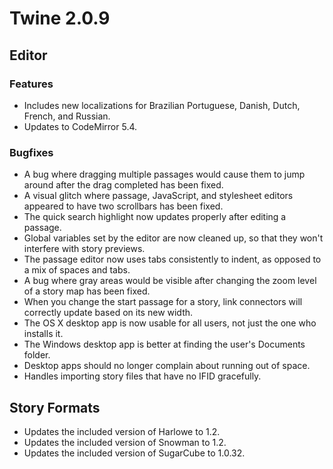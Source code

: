 # Twine 2.0.9

## Editor

### Features

- Includes new localizations for Brazilian Portuguese, Danish, Dutch, French, and Russian.
- Updates to CodeMirror 5.4.

### Bugfixes

- A bug where dragging multiple passages would cause them to jump around after the drag completed has been fixed.
- A visual glitch where passage, JavaScript, and stylesheet editors appeared to have two scrollbars has been fixed.
- The quick search highlight now updates properly after editing a passage.
- Global variables set by the editor are now cleaned up, so that they won't interfere with story previews.
- The passage editor now uses tabs consistently to indent, as opposed to a mix of spaces and tabs.
- A bug where gray areas would be visible after changing the zoom level of a story map has been fixed.
- When you change the start passage for a story, link connectors will correctly update based on its new width.
- The OS X desktop app is now usable for all users, not just the one who installs it.
- The Windows desktop app is better at finding the user's Documents folder.
- Desktop apps should no longer complain about running out of space.
- Handles importing story files that have no IFID gracefully.

## Story Formats

- Updates the included version of Harlowe to 1.2.
- Updates the included version of Snowman to 1.2.
- Updates the included version of SugarCube to 1.0.32.
